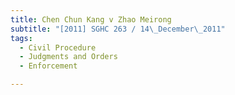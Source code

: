 ```yaml
---
title: Chen Chun Kang v Zhao Meirong 
subtitle: "[2011] SGHC 263 / 14\_December\_2011"
tags:
  - Civil Procedure
  - Judgments and Orders
  - Enforcement

---
```


